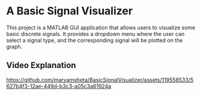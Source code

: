 # A Basic Signal Visualizer
This project is a MATLAB GUI application that allows users to visualize some basic discrete signals. 
It provides a dropdown menu where the user can select a signal type, and the corresponding signal will be plotted on the graph.

## Video Explanation
https://github.com/maryamsheta/BasicSignalVisualizer/assets/119558533/5627b4f3-12ae-449d-b3c3-a05c3a61924a

